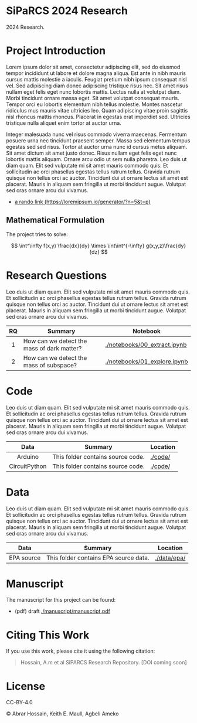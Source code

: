 # SiPaRCS 2024 Research

2024 Research.

# Project Introduction

Lorem ipsum dolor sit amet, consectetur adipiscing elit, sed do eiusmod
tempor incididunt ut labore et dolore magna aliqua. Est ante in nibh
mauris cursus mattis molestie a iaculis. Feugiat pretium nibh ipsum
consequat nisl vel. Sed adipiscing diam donec adipiscing tristique risus
nec. Sit amet risus nullam eget felis eget nunc lobortis mattis. Lectus
nulla at volutpat diam. Morbi tincidunt ornare massa eget. Sit amet
volutpat consequat mauris. Tempor orci eu lobortis elementum nibh tellus
molestie. Montes nascetur ridiculus mus mauris vitae ultricies leo. Quam
adipiscing vitae proin sagittis nisl rhoncus mattis rhoncus. Placerat in
egestas erat imperdiet sed. Ultricies tristique nulla aliquet enim
tortor at auctor urna.


Integer malesuada nunc vel risus commodo viverra maecenas. Fermentum
posuere urna nec tincidunt praesent semper. Massa sed elementum tempus
egestas sed sed risus. Tortor at auctor urna nunc id cursus metus
aliquam. Sit amet dictum sit amet justo donec. Risus nullam eget felis
eget nunc lobortis mattis aliquam. Ornare arcu odio ut sem nulla
pharetra. Leo duis ut diam quam. Elit sed vulputate mi sit amet mauris
commodo quis. Et sollicitudin ac orci phasellus egestas tellus rutrum
tellus. Gravida rutrum quisque non tellus orci ac auctor. Tincidunt dui
ut ornare lectus sit amet est placerat. Mauris in aliquam sem fringilla
ut morbi tincidunt augue. Volutpat sed cras ornare arcu dui vivamus.

-   [a rando link
    (https://loremipsum.io/generator/?n=5&t=p)](https://loremipsum.io/generator/?n=5&t=p)

## Mathematical Formulation

The project tries to solve:

$$
\int^\infty f(x,y) \frac{dx}{dy} \times \int\int^{-\infty} g(x,y,z)\frac{dy}{dz}
$$

# Research Questions

Leo duis ut diam quam. Elit sed vulputate mi sit amet mauris commodo
quis. Et sollicitudin ac orci phasellus egestas tellus rutrum tellus.
Gravida rutrum quisque non tellus orci ac auctor. Tincidunt dui ut
ornare lectus sit amet est placerat. Mauris in aliquam sem fringilla ut
morbi tincidunt augue. Volutpat sed cras ornare arcu dui vivamus.

|  RQ |   Summary | Notebook |
| :---: | ----------|----------|
| 1 | How can we detect  the mass of dark matter? | [./notebooks/00_extract.ipynb](./notebooks/00_extract.ipynb) |
| 2 | How can we detect  the mass of subspace? | [./notebooks/01_explore.ipynb](./notebooks/01_explore.ipynb) |

# Code

Leo duis ut diam quam. Elit sed vulputate mi sit amet mauris commodo
quis. Et sollicitudin ac orci phasellus egestas tellus rutrum tellus.
Gravida rutrum quisque non tellus orci ac auctor. Tincidunt dui ut
ornare lectus sit amet est placerat. Mauris in aliquam sem fringilla ut
morbi tincidunt augue. Volutpat sed cras ornare arcu dui vivamus.

|  Data |   Summary | Location |
| :---: | ----------|----------|
| Arduino | This folder contains source code. | [./cpde/](./code) |
| CircuitPython | This folder contains source code. | [./cpde/](./code) |

# Data 


Leo duis ut diam quam. Elit sed vulputate mi sit amet mauris commodo
quis. Et sollicitudin ac orci phasellus egestas tellus rutrum tellus.
Gravida rutrum quisque non tellus orci ac auctor. Tincidunt dui ut
ornare lectus sit amet est placerat. Mauris in aliquam sem fringilla ut
morbi tincidunt augue. Volutpat sed cras ornare arcu dui vivamus.


|  Data |   Summary | Location |
| :---: | ----------|----------|
| EPA source | This folder contains EPA source data. | [./data/epa/](./data/epa) |

# Manuscript

The manuscript for this project can be found:

* (pdf) draft [./manuscript/manuscript.pdf](./manuscript/manuscript.pdf)

# Citing This Work

If you use this work, please cite it using the following citation:

> Hossain, A.m et al SiPARCS Research Repository. [DOI coming soon]

# License

CC-BY-4.0

&copy; Abrar Hossain, Keith E. Maull, Agbeli Ameko
